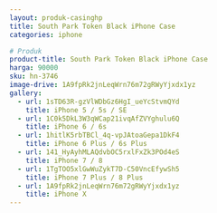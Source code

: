 ```yaml
---
layout: produk-casinghp
title: South Park Token Black iPhone Case
categories: iphone

# Produk
product-title: South Park Token Black iPhone Case
harga: 90000
sku: hn-3746
image-drive: 1A9fpRk2jnLeqWrn76m72gRWyYjxdx1yz
gallery:
  - url: 1sTD63R-gzVlWDbGz6HgI_ueYcStvmQYd
    title: iPhone 5 / 5s / SE
  - url: 1C0k5DkL3W3qWCap21ivqAfZVYghulu6Q
    title: iPhone 6 / 6s
  - url: 1hitlK5rbTBCl_4q-vpJAtoaGepa1DkF4
    title: iPhone 6 Plus / 6s Plus
  - url: 141_HyAyhMLAQdvbOC5rxlFxZk3POd4eS
    title: iPhone 7 / 8
  - url: 1TgTOO5xlGwWuZykT7D-C50VncEfywSh5
    title: iPhone 7 Plus / 8 Plus
  - url: 1A9fpRk2jnLeqWrn76m72gRWyYjxdx1yz
    title: iPhone X
---
```

